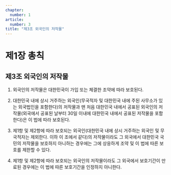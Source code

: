 ```yaml
---
chapter:
  number: 1
article:
  number: 3
title: "제3조 외국인의 저작물"
---
```


# 제1장 총칙

## 제3조 외국인의 저작물

1. 외국인의 저작물은 대한민국이 가입 또는 체결한 조약에 따라 보호된다.

2. 대한민국 내에 상시 거주하는 외국인(무국적자 및 대한민국 내에 주된 사무소가 있는 외국법인을 포함한다)의 저작물과 맨 처음 대한민국 내에서 공표된 외국인의 저작물(외국에서 공표된 날부터 30일 이내에 대한민국 내에서 공표된 저작물을 포함한다)은 이 법에 따라 보호된다.

3. 제1항 및 제2항에 따라 보호되는 외국인(대한민국 내에 상시 거주하는 외국인 및 무국적자는 제외한다. 이하 이 조에서 같다)의 저작물이라도 그 외국에서 대한민국 국민의 저작물을 보호하지 아니하는 경우에는 그에 상응하게 조약 및 이 법에 따른 보호를 제한할 수 있다.

4. 제1항 및 제2항에 따라 보호되는 외국인의 저작물이라도 그 외국에서 보호기간이 만료된 경우에는 이 법에 따른 보호기간을 인정하지 아니한다.
